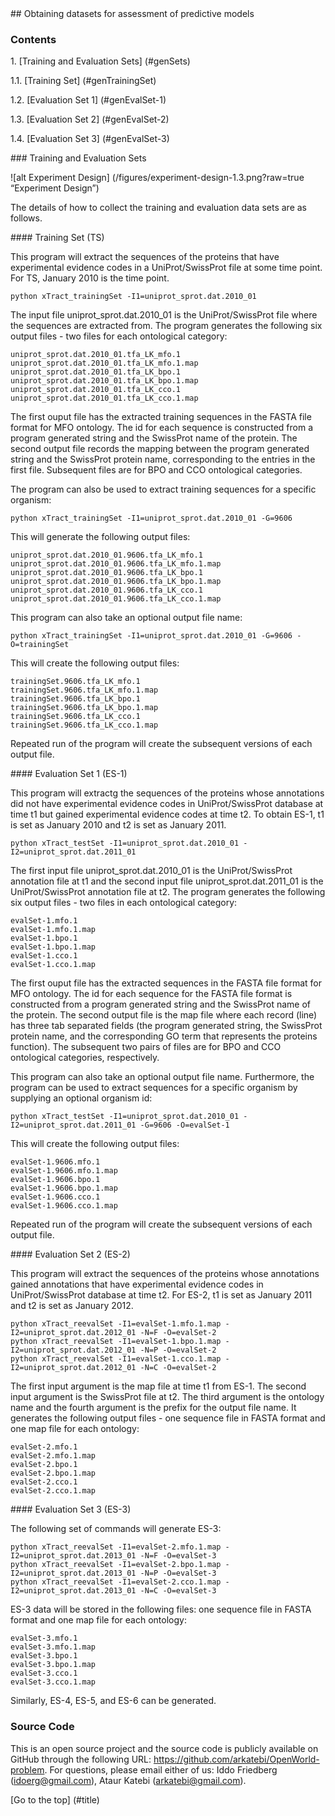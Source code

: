 <a name="title" />
## Obtaining datasets for assessment of predictive models

### Contents

1\. [Training and Evaluation Sets] (#genSets)

1.1\. [Training Set] (#genTrainingSet)

1.2\. [Evaluation Set 1] (#genEvalSet-1)

1.3\. [Evaluation Set 2] (#genEvalSet-2)

1.4\. [Evaluation Set 3] (#genEvalSet-3)

<a name="genSets" />
### Training and Evaluation Sets 

![alt Experiment Design] (/figures/experiment-design-1.3.png?raw=true “Experiment Design”)


The details of how to collect the training and evaluation data sets
are as follows.

<a name="genTrainingSet" />
#### Training Set (TS)

This program will extract the sequences of the proteins that have 
experimental evidence codes in a UniProt/SwissProt file at some 
time point. For TS, January 2010 is the time point.  

```
python xTract_trainingSet -I1=uniprot_sprot.dat.2010_01

```
The input file uniprot_sprot.dat.2010_01 is the UniProt/SwissProt file 
where the sequences are extracted from. The program generates the
following six output files - two files for each ontological category:

```
uniprot_sprot.dat.2010_01.tfa_LK_mfo.1
uniprot_sprot.dat.2010_01.tfa_LK_mfo.1.map
uniprot_sprot.dat.2010_01.tfa_LK_bpo.1
uniprot_sprot.dat.2010_01.tfa_LK_bpo.1.map
uniprot_sprot.dat.2010_01.tfa_LK_cco.1
uniprot_sprot.dat.2010_01.tfa_LK_cco.1.map
```

The first ouput file has the extracted training sequences in the FASTA 
file format for MFO ontology. The id for each sequence is constructed from 
a program generated string and the SwissProt name of the protein. The 
second output file records the mapping between the program generated string 
and the SwissProt protein name, corresponding to the entries in the first 
file. Subsequent files are for BPO and CCO ontological categories.

The program can also be used to extract training sequences for a specific 
organism:

```
python xTract_trainingSet -I1=uniprot_sprot.dat.2010_01 -G=9606
```

This will generate the following output files:

```
uniprot_sprot.dat.2010_01.9606.tfa_LK_mfo.1
uniprot_sprot.dat.2010_01.9606.tfa_LK_mfo.1.map
uniprot_sprot.dat.2010_01.9606.tfa_LK_bpo.1
uniprot_sprot.dat.2010_01.9606.tfa_LK_bpo.1.map
uniprot_sprot.dat.2010_01.9606.tfa_LK_cco.1
uniprot_sprot.dat.2010_01.9606.tfa_LK_cco.1.map
```

This program can also take an optional output file name: 

```
python xTract_trainingSet -I1=uniprot_sprot.dat.2010_01 -G=9606 -O=trainingSet
```

This will create the following output files:

```
trainingSet.9606.tfa_LK_mfo.1
trainingSet.9606.tfa_LK_mfo.1.map
trainingSet.9606.tfa_LK_bpo.1
trainingSet.9606.tfa_LK_bpo.1.map
trainingSet.9606.tfa_LK_cco.1
trainingSet.9606.tfa_LK_cco.1.map
```

Repeated run of the program will create the subsequent versions of each 
output file.

<a name="genEvalSet-1" />
#### Evaluation Set 1 (ES-1)

This program will extractg the sequences of the proteins
whose annotations did not have experimental evidence codes in 
UniProt/SwissProt database at time t1 but gained experimental evidence 
codes at time t2. To obtain ES-1, t1 is set as January 2010 and t2 is 
set as January 2011.

```
python xTract_testSet -I1=uniprot_sprot.dat.2010_01 -I2=uniprot_sprot.dat.2011_01

```
The first input file uniprot_sprot.dat.2010_01 is the UniProt/SwissProt
annotation file at t1 and the second input file uniprot_sprot.dat.2011_01 is
the UniProt/SwissProt annotation file at t2. The program generates the 
following six output files - two files in each ontological category:

```
evalSet-1.mfo.1
evalSet-1.mfo.1.map
evalSet-1.bpo.1
evalSet-1.bpo.1.map
evalSet-1.cco.1
evalSet-1.cco.1.map
```

The first ouput file has the extracted sequences in the FASTA
file format for MFO ontology. The id for each sequence for the FASTA 
file format is constructed from a program generated string and the 
SwissProt name of the protein. The second output file is the map file 
where each record (line) has three tab separated fields (the program 
generated string, the SwissProt protein name, and the corresponding 
GO term that represents the proteins function). The subsequent two pairs 
of files are for BPO and CCO ontological categories, respectively.

This program can also take an optional output file name. Furthermore, 
the program can be used to extract sequences for a specific organism by 
supplying an optional organism id:

```
python xTract_testSet -I1=uniprot_sprot.dat.2010_01 -I2=uniprot_sprot.dat.2011_01 -G=9606 -O=evalSet-1
```

This will create the following output files:

```
evalSet-1.9606.mfo.1
evalSet-1.9606.mfo.1.map
evalSet-1.9606.bpo.1
evalSet-1.9606.bpo.1.map
evalSet-1.9606.cco.1
evalSet-1.9606.cco.1.map
```

Repeated run of the program will create the subsequent versions of each 
output file.

<a name="genEvalSet-2" />
#### Evaluation Set 2 (ES-2)

This program will extract the sequences of the proteins whose annotations
gained annotations that have experimental evidence codes in UniProt/SwissProt 
database at time t2. For ES-2, t1 is set as January 2011 and t2 is set as 
January 2012.

```
python xTract_reevalSet -I1=evalSet-1.mfo.1.map -I2=uniprot_sprot.dat.2012_01 -N=F -O=evalSet-2
python xTract_reevalSet -I1=evalSet-1.bpo.1.map -I2=uniprot_sprot.dat.2012_01 -N=P -O=evalSet-2
python xTract_reevalSet -I1=evalSet-1.cco.1.map -I2=uniprot_sprot.dat.2012_01 -N=C -O=evalSet-2
```

The first input argument is the map file at time t1 from ES-1. The second input
argument is the SwissProt file at t2. The third argument is the ontology 
name and the fourth argument is the prefix for the output file name. It 
generates the following output files - one sequence file in FASTA format 
and one map file for each ontology:

```
evalSet-2.mfo.1
evalSet-2.mfo.1.map 
evalSet-2.bpo.1
evalSet-2.bpo.1.map 
evalSet-2.cco.1
evalSet-2.cco.1.map 
```

<a name="genEvalSet-3" />
#### Evaluation Set 3 (ES-3)

The following set of commands will generate ES-3:

```
python xTract_reevalSet -I1=evalSet-2.mfo.1.map -I2=uniprot_sprot.dat.2013_01 -N=F -O=evalSet-3
python xTract_reevalSet -I1=evalSet-2.bpo.1.map -I2=uniprot_sprot.dat.2013_01 -N=P -O=evalSet-3
python xTract_reevalSet -I1=evalSet-2.cco.1.map -I2=uniprot_sprot.dat.2013_01 -N=C -O=evalSet-3
```
ES-3 data will be stored in the following files: one sequence file in FASTA 
format and one map file for each ontology:

```
evalSet-3.mfo.1
evalSet-3.mfo.1.map 
evalSet-3.bpo.1
evalSet-3.bpo.1.map 
evalSet-3.cco.1
evalSet-3.cco.1.map 
```

Similarly, ES-4, ES-5, and ES-6 can be generated. 

### Source Code
This is an open source project and the source code is publicly available on 
GitHub through the following URL: https://github.com/arkatebi/OpenWorld-problem.
For questions, please email either of us: Iddo Friedberg (idoerg@gmail.com),
Ataur Katebi (arkatebi@gmail.com).

[Go to the top] (#title)
